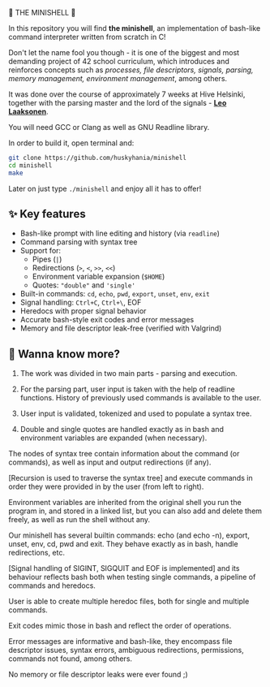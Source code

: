 🐚 THE MINISHELL 🐚

In this repository you will find **the minishell**, an implementation of bash-like command interpreter written from scratch in C!

Don't let the name fool you though - it is one of the biggest and most demanding project of 42 school curriculum, which introduces and reinforces concepts such as *processes, file descriptors, signals, parsing, memory management, environment management*, among others.

It was done over the course of approximately 7 weeks at Hive Helsinki, together with the parsing master and the lord of the signals - **[Leo Laaksonen](https://github.com/llaakson)**.

You will need GCC or Clang as well as GNU Readline library.

In order to build it, open terminal and:
```bash
git clone https://github.com/huskyhania/minishell
cd minishell
make
```
Later on just type ```./minishell``` and enjoy all it has to offer!

## ✨ Key features

- Bash-like prompt with line editing and history (via `readline`)
- Command parsing with syntax tree
- Support for:
  - Pipes (`|`)
  - Redirections (`>`, `<`, `>>`, `<<`)
  - Environment variable expansion (`$HOME`)
  - Quotes: `"double"` and `'single'`
- Built-in commands: `cd`, `echo`, `pwd`, `export`, `unset`, `env`, `exit`
- Signal handling: `Ctrl+C`, `Ctrl+\`, EOF
- Heredocs with proper signal behavior
- Accurate bash-style exit codes and error messages
- Memory and file descriptor leak-free (verified with Valgrind)

## 🧩 Wanna know more?

1. The work was divided in two main parts - parsing and execution.

2. For the parsing part, user input is taken with the help of readline functions. History of previously used commands is available to the user.

3. User input is validated, tokenized and used to populate a syntax tree.

4. Double and single quotes are handled exactly as in bash and environment variables are expanded (when necessary).

The nodes of syntax tree contain information about the command (or commands), as well as input and output redirections (if any).

[Recursion is used to traverse the syntax tree] and execute commands in order they were provided in by the user (from left to right).

Environment variables are inherited from the original shell you run the program in, and stored in a linked list, but you can also add and delete them freely, as well as run the shell without any.

Our minishell has several builtin commands: echo (and echo -n), export, unset, env, cd, pwd and exit. They behave exactly as in bash, handle redirections, etc.

[Signal handling of SIGINT, SIGQUIT and EOF is implemented] and its behaviour reflects bash both when testing single commands, a pipeline of commands and heredocs.

User is able to create multiple heredoc files, both for single and multiple commands.

Exit codes mimic those in bash and reflect the order of operations.

Error messages are informative and bash-like, they encompass file descriptor issues, syntax errors, ambiguous redirections, permissions, commands not found, among others.

No memory or file descriptor leaks were ever found ;)
